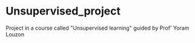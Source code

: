 # Unsupervised_project
Project in a course called "Unsupervised learning" guided by Prof' Yoram Louzon

